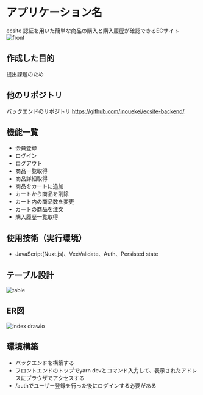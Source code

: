 # アプリケーション名
ecsite
認証を用いた簡単な商品の購入と購入履歴が確認できるECサイト
![front](https://user-images.githubusercontent.com/108909962/185006315-8978d3a9-6fb1-48bd-b095-7fb200fe2732.png)

## 作成した目的
提出課題のため

## 他のリポジトリ
バックエンドのリポジトリ
https://github.com/inouekei/ecsite-backend/

## 機能一覧
- 会員登録
- ログイン
- ログアウト
- 商品一覧取得
- 商品詳細取得
- 商品をカートに追加
- カートから商品を削除
- カート内の商品数を変更
- カートの商品を注文
- 購入履歴一覧取得

## 使用技術（実行環境）
- JavaScript(Nuxt.js)、VeeValidate、Auth、Persisted state

## テーブル設計
![table](https://user-images.githubusercontent.com/108909962/185005814-df48e2aa-6239-4fce-aa91-ca09e1e1793f.png)

## ER図
![index drawio](https://user-images.githubusercontent.com/108909962/185008012-eb9f4043-cb44-4205-9434-0e8f47215fbc.png)

## 環境構築
- バックエンドを構築する
- フロントエンドのトップでyarn devとコマンド入力して、表示されたアドレスにブラウザでアクセスする
- /authでユーザー登録を行った後にログインする必要がある
